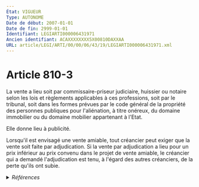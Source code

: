 ```yaml
---
État: VIGUEUR
Type: AUTONOME
Date de début: 2007-01-01
Date de fin: 2999-01-01
Identifiant: LEGIARTI000006431971
Ancien identifiant: ACAXXXXXXXX5X00810DAXXAA
URL: article/LEGI/ARTI/00/00/06/43/19/LEGIARTI000006431971.xml
---
```


<h1>Article 810-3</h1>

La vente a lieu soit par commissaire-priseur judiciaire, huissier ou notaire
selon les lois et règlements applicables à ces professions, soit par le
tribunal, soit dans les formes prévues par le code général de la propriété des
personnes publiques pour l'aliénation, à titre onéreux, du domaine immobilier ou
du domaine mobilier appartenant à l'Etat.<br />

Elle donne lieu à publicité.<br />

Lorsqu'il est envisagé une vente amiable, tout créancier peut exiger que la
vente soit faite par adjudication. Si la vente par adjudication a lieu pour un
prix inférieur au prix convenu dans le projet de vente amiable, le créancier qui
a demandé l'adjudication est tenu, à l'égard des autres créanciers, de la perte
qu'ils ont subie.


<details>
  <summary><em>Références</em></summary>

  <h2>Articles faisant référence à l'article</h2>
  
  <ul>
    <li>
      <a href="https://legal.tricoteuses.fr//redirection/LEGIARTI000024885396?vers=git&vers=legifrance">Code général de la propriété des personnes publiques - article R2222-26 AUTONOME VIGUEUR, en vigueur depuis le 2011-11-25</a> CITATION source
    </li>
    <li>
      <a href="https://legal.tricoteuses.fr//redirection/LEGIARTI000006432036?vers=git&vers=legifrance">Code civil - article 810-8 AUTONOME VIGUEUR, en vigueur depuis le 2007-01-01</a> CITATION source
    </li>
    <li>
      <a href="https://legal.tricoteuses.fr//redirection/LEGIARTI000006284835?vers=git&vers=legifrance">LOI n° 2006-728 du 23 juin 2006 portant réforme des successions et des libéralités - article 1 ENTIEREMENT_MODIF</a> CREATION cible
    </li>
    <li>
      <a href="https://legal.tricoteuses.fr//redirection/LEGIARTI000006412508?vers=git&vers=legifrance">Code de procédure civile - article 1349 AUTONOME VIGUEUR, en vigueur depuis le 2007-01-01</a> CITATION source
    </li>
  </ul>
  
  <h2>Textes faisant référence à l'article</h2>
  
  <ul>
    <li>
      <a href="https://legal.tricoteuses.fr//redirection/LEGITEXT000036686798?vers=git&vers=legifrance">Arrêté du 23 février 2018 portant création d'un traitement automatisé de gestion des ventes de biens mobiliers du domaine dénommé Hermès VIGUEUR, en vigueur depuis le 2018-03-10</a> CITATION source
    </li>
  </ul>
  
  <h2>Références faites par l'article</h2>
  
  <ul>
    <li>
      2006-06-23 CREATION source <a href="https://legal.tricoteuses.fr//redirection/LEGIARTI000006284835?vers=git&vers=legifrance">LOI n° 2006-728 du 23 juin 2006 portant réforme des successions et des libéralités - article 1 ENTIEREMENT_MODIF</a>
    </li>
    <li>
      2018-02-23 CITATION cible <a href="https://legal.tricoteuses.fr//redirection/LEGITEXT000036686798?vers=git&vers=legifrance">Arrêté du 23 février 2018 portant création d'un traitement automatisé de gestion des ventes de biens mobiliers du domaine dénommé Hermès VIGUEUR</a>
    </li>
    <li>
      2999-01-01 CITATION cible <a href="https://legal.tricoteuses.fr//redirection/LEGIARTI000006432036?vers=git&vers=legifrance">Code civil - article 810-8 AUTONOME VIGUEUR, en vigueur depuis le 2007-01-01</a>
    </li>
    <li>
      2999-01-01 CITATION cible <a href="https://legal.tricoteuses.fr//redirection/LEGIARTI000006412508?vers=git&vers=legifrance">Code de procédure civile - article 1349 AUTONOME VIGUEUR, en vigueur depuis le 2007-01-01</a>
    </li>
    <li>
      2999-01-01 CITATION cible <a href="https://legal.tricoteuses.fr//redirection/LEGIARTI000024885396?vers=git&vers=legifrance">Code général de la propriété des personnes publiques - article R2222-26 AUTONOME VIGUEUR, en vigueur depuis le 2011-11-25</a>
    </li>
    <li>
      CODIFICATION source Loi 1803-04-19
    </li>
  </ul>
</details>
